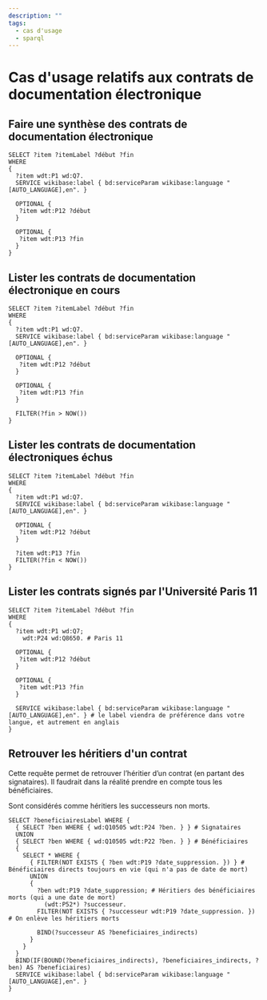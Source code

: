 ```yaml
---
description: ""
tags:
  - cas d'usage
  - sparql
---
```


# Cas d'usage relatifs aux contrats de documentation électronique

## Faire une synthèse des contrats de documentation électronique

```sparql
SELECT ?item ?itemLabel ?début ?fin
WHERE 
{
  ?item wdt:P1 wd:Q7.
  SERVICE wikibase:label { bd:serviceParam wikibase:language "[AUTO_LANGUAGE],en". }
  
  OPTIONAL {
   ?item wdt:P12 ?début 
  }
  
  OPTIONAL {
   ?item wdt:P13 ?fin
  }
}
```

## Lister les contrats de documentation électronique en cours

```sparql
SELECT ?item ?itemLabel ?début ?fin
WHERE 
{
  ?item wdt:P1 wd:Q7.
  SERVICE wikibase:label { bd:serviceParam wikibase:language "[AUTO_LANGUAGE],en". }
  
  OPTIONAL {
   ?item wdt:P12 ?début 
  }
  
  OPTIONAL { 
   ?item wdt:P13 ?fin
  }
  
  FILTER(?fin > NOW())
}
```

## Lister les contrats de documentation électroniques échus

```sparql
SELECT ?item ?itemLabel ?début ?fin
WHERE 
{
  ?item wdt:P1 wd:Q7.
  SERVICE wikibase:label { bd:serviceParam wikibase:language "[AUTO_LANGUAGE],en". }
  
  OPTIONAL {
   ?item wdt:P12 ?début 
  }
  
  ?item wdt:P13 ?fin
  FILTER(?fin < NOW()) 
}
```

## Lister les contrats signés par l'Université Paris 11

```sparql
SELECT ?item ?itemLabel ?début ?fin
WHERE 
{
  ?item wdt:P1 wd:Q7;
    wdt:P24 wd:Q8650. # Paris 11
  
  OPTIONAL {
   ?item wdt:P12 ?début 
  }
  
  OPTIONAL {
   ?item wdt:P13 ?fin
  }
  
  SERVICE wikibase:label { bd:serviceParam wikibase:language "[AUTO_LANGUAGE],en". } # le label viendra de préférence dans votre langue, et autrement en anglais
}
```

## Retrouver les héritiers d'un contrat

Cette requête permet de retrouver l’héritier d’un contrat (en partant des signataires). Il faudrait dans la réalité prendre en compte tous les bénéficiaires.

Sont considérés comme héritiers les successeurs non morts.

```sparql
SELECT ?beneficiairesLabel WHERE {
  { SELECT ?ben WHERE { wd:Q10505 wdt:P24 ?ben. } } # Signataires
  UNION
  { SELECT ?ben WHERE { wd:Q10505 wdt:P22 ?ben. } } # Bénéficiaires
  {
    SELECT * WHERE {
      { FILTER(NOT EXISTS { ?ben wdt:P19 ?date_suppression. }) } # Bénéficiaires directs toujours en vie (qui n'a pas de date de mort)
      UNION
      {
        ?ben wdt:P19 ?date_suppression; # Héritiers des bénéficiaires morts (qui a une date de mort)
          (wdt:P52*) ?successeur.
        FILTER(NOT EXISTS { ?successeur wdt:P19 ?date_suppression. }) # On enlève les héritiers morts
        
        BIND(?successeur AS ?beneficiaires_indirects)
      }
    }
  }
  BIND(IF(BOUND(?beneficiaires_indirects), ?beneficiaires_indirects, ?ben) AS ?beneficiaires)
  SERVICE wikibase:label { bd:serviceParam wikibase:language "[AUTO_LANGUAGE],en". }
}
```
